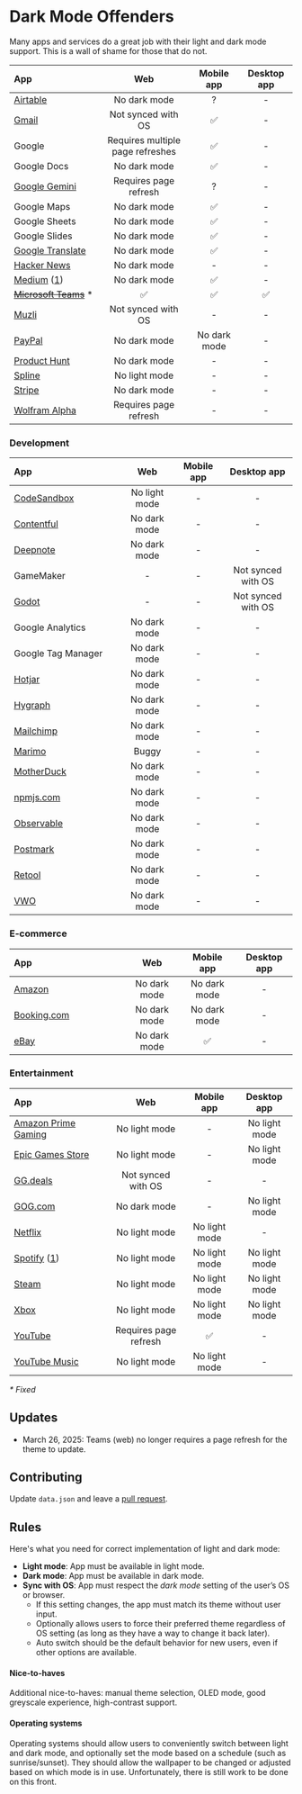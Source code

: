 # Dark Mode Offenders

Many apps and services do a great job with their light and dark mode support. This is a wall of shame for those that do not.

|App<img width=220 />|Web|Mobile app|Desktop app|
|:-|:-:|:-:|:-:|
|[Airtable](https://airtable.com/)|No dark mode|?|-|
|[Gmail](http://mail.google.com/)|Not synced with OS|✅|-|
|Google|Requires multiple page refreshes|✅|-|
|Google Docs|No dark mode|✅|-|
|[Google Gemini](https://gemini.google.com/app)|Requires page refresh|?|-|
|Google Maps|No dark mode|✅|-|
|Google Sheets|No dark mode|✅|-|
|Google Slides|No dark mode|✅|-|
|[Google Translate](https://translate.google.com/)|No dark mode|✅|-|
|[Hacker News](http://news.ycombinator.com/)|No dark mode|-|-|
|[Medium](https://medium.com/) ([1](https://medium.com/@MattDoyle/medium-still-no-dark-mode-00a426db2e9d))|No dark mode|✅|-|
|~~[Microsoft Teams](https://teams.microsoft.com/)~~ *|✅|✅|✅|
|[Muzli](https://muz.li/)|Not synced with OS|-|-|
|[PayPal](https://www.paypal.com/de/home)|No dark mode|No dark mode|-|
|[Product Hunt](https://www.producthunt.com/notifications)|No dark mode|-|-|
|[Spline](https://spline.design/)|No light mode|-|-|
|[Stripe](https://stripe.com/)|No dark mode|-|-|
|[Wolfram Alpha](https://www.wolframalpha.com/)|Requires page refresh|-|-|

### Development

|App<img width=220 />|Web|Mobile app|Desktop app|
|:-|:-:|:-:|:-:|
|[CodeSandbox](https://codesandbox.io/)|No light mode|-|-|
|[Contentful](https://ontentful.com/)|No dark mode|-|-|
|[Deepnote](https://deepnote.com/)|No dark mode|-|-|
|GameMaker|-|-|Not synced with OS|
|[Godot](https://godotengine.org/)|-|-|Not synced with OS|
|Google Analytics|No dark mode|-|-|
|Google Tag Manager|No dark mode|-|-|
|[Hotjar](https://hotjar.com/)|No dark mode|-|-|
|[Hygraph](https://hygraph.com/)|No dark mode|-|-|
|[Mailchimp](https://mailchimp.com)|No dark mode|-|-|
|[Marimo](https://marimo.io)|Buggy|-|-|
|[MotherDuck](https://motherduck.com/)|No dark mode|-|-|
|[npmjs.com](https://www.npmjs.com/)|No dark mode|-|-|
|[Observable](https://observablehq.com)|No dark mode|-|-|
|[Postmark](https://postmarkapp.com/)|No dark mode|-|-|
|[Retool](https://retool.com/)|No dark mode|-|-|
|[VWO](https://vwo.com/)|No dark mode|-|-|

### E-commerce

|App<img width=220 />|Web|Mobile app|Desktop app|
|:-|:-:|:-:|:-:|
|[Amazon](https://amazon.com)|No dark mode|No dark mode|-|
|[Booking.com](https://booking.com/)|No dark mode|No dark mode|-|
|[eBay](https://www.ebay.com/)|No dark mode|✅|-|

### Entertainment

|App<img width=220 />|Web|Mobile app|Desktop app|
|:-|:-:|:-:|:-:|
|[Amazon Prime Gaming](https://gaming.amazon.com/)|No light mode|-|No light mode|
|[Epic Games Store](https://store.epicgames.com/)|No light mode|-|No light mode|
|[GG.deals](https://deals.gg)|Not synced with OS|-|-|
|[GOG.com](https://gog.com)|No dark mode|-|No light mode|
|[Netflix](https://www.netflix.com/)|No light mode|No light mode|-|
|[Spotify](https://spotify.com/) ([1](https://community.spotify.com/t5/Live-Ideas/All-Platforms-Light-Mode-option/idi-p/730341))|No light mode|No light mode|No light mode|
|[Steam](https://store.steampowered.com/)|No light mode|No light mode|No light mode|
|[Xbox](https://www.xbox.com/en-US/play)|No light mode|No light mode|No light mode|
|[YouTube](https://www.youtube.com/)|Requires page refresh|✅|-|
|[YouTube Music](https://www.youtube.com/)|No light mode|No light mode|-|



_* Fixed_

## Updates

- March 26, 2025: Teams (web) no longer requires a page refresh for the theme to update.

## Contributing

Update `data.json` and leave a [pull request](https://github.com/jerryjappinen/dark-mode-offenders/pulls).

## Rules

Here's what you need for correct implementation of light and dark mode:

- **Light mode**: App must be available in light mode.
- **Dark mode**: App must be available in dark mode.
- **Sync with OS**: App must respect the _dark mode_ setting of the user’s OS or browser.
  - If this setting changes, the app must match its theme without user input.
  - Optionally allows users to force their preferred theme regardless of OS setting (as long as they have a way to change it back later).
  - Auto switch should be the default behavior for new users, even if other options are available.

#### Nice-to-haves

Additional nice-to-haves: manual theme selection, OLED mode, good greyscale experience, high-contrast support.

#### Operating systems

Operating systems should allow users to conveniently switch between light and dark mode, and optionally set the mode based on a schedule (such as sunrise/sunset). They should allow the wallpaper to be changed or adjusted based on which mode is in use. Unfortunately, there is still work to be done on this front.
